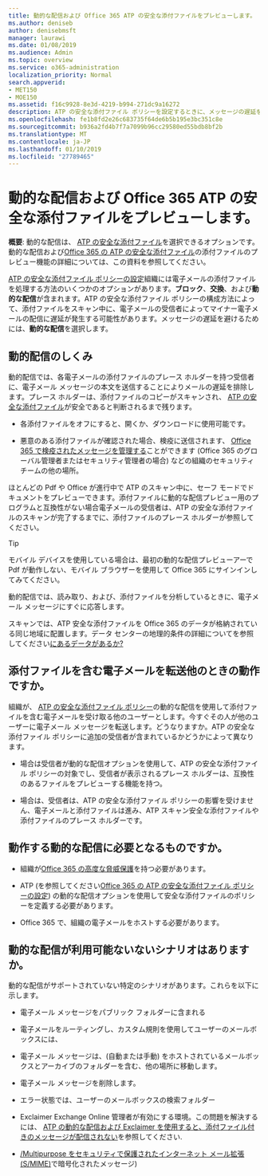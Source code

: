 ```yaml
---
title: 動的な配信および Office 365 ATP の安全な添付ファイルをプレビューします。
ms.author: deniseb
author: denisebmsft
manager: laurawi
ms.date: 01/08/2019
ms.audience: Admin
ms.topic: overview
ms.service: o365-administration
localization_priority: Normal
search.appverid:
- MET150
- MOE150
ms.assetid: f16c9928-8e3d-4219-b994-271dc9a16272
description: ATP の安全な添付ファイル ポリシーを設定するときに、メッセージの遅延を回避し、スキャンされている添付ファイルをプレビューするのにはユーザーを有効にする動的な配信を選択します。
ms.openlocfilehash: fe1b8fd2e26c683735f64de6b5b195e3bc351c8e
ms.sourcegitcommit: b936a2fd4b7f7a7099b96cc29580ed55bdb8bf2b
ms.translationtype: MT
ms.contentlocale: ja-JP
ms.lasthandoff: 01/10/2019
ms.locfileid: "27789465"
---
```

# <a name="dynamic-delivery-and-previewing-with-office-365-atp-safe-attachments"></a>動的な配信および Office 365 ATP の安全な添付ファイルをプレビューします。

**概要**: 動的な配信は、 [ATP の安全な添付ファイル](atp-safe-attachments.md)を選択できるオプションです。動的な配信および[Office 365 の ATP の安全な添付ファイル](atp-safe-attachments.md)の添付ファイルのプレビュー機能の詳細については、この資料を参照してください。

[ATP の安全な添付ファイル ポリシーの設定](set-up-atp-safe-attachments-policies.md)組織には電子メールの添付ファイルを処理する方法のいくつかのオプションがあります。**ブロック**、**交換**、および**動的な配信**が含まれます。ATP の安全な添付ファイル ポリシーの構成方法によって、添付ファイルをスキャン中に、電子メールの受信者によってマイナー電子メールの配信に遅延が発生する可能性があります。メッセージの遅延を避けるためには、**動的な配信**を選択します。
  
## <a name="how-dynamic-delivery-works"></a>動的配信のしくみ
  
動的配信では、各電子メールの添付ファイルのプレース ホルダーを持つ受信者に、電子メール メッセージの本文を送信することによりメールの遅延を排除します。プレース ホルダーは、添付ファイルのコピーがスキャンされ、 [ATP の安全な添付ファイル](atp-safe-attachments.md)が安全であると判断されるまで残ります。 

- 各添付ファイルをオフにすると、開くか、ダウンロードに使用可能です。 

- 悪意のある添付ファイルが確認された場合、検疫に送信されます、 [Office 365 で検疫されたメッセージを管理する](manage-quarantined-messages-and-files.md)ことができます (Office 365 のグローバル管理者またはセキュリティ管理者の場合) などの組織のセキュリティ チームの他の場所。

ほとんどの Pdf や Office が進行中で ATP のスキャン中に、セーフ モードでドキュメントをプレビューできます。添付ファイルに動的な配信プレビュー用のプログラムと互換性がない場合電子メールの受信者は、ATP の安全な添付ファイルのスキャンが完了するまでに、添付ファイルのプレース ホルダーが参照してください。

> [!TIP]
> モバイル デバイスを使用している場合は、最初の動的な配信プレビューアーで Pdf が動作しない、モバイル ブラウザーを使用して Office 365 にサインインしてみてください。

動的配信では、読み取り、および、添付ファイルを分析しているときに、電子メール メッセージにすぐに応答します。 

スキャンでは、ATP 安全な添付ファイルを Office 365 のデータが格納されている同じ地域に配置します。データ センターの地理的条件の詳細についてを参照してください[にあるデータがあるか?](https://products.office.com/where-is-your-data-located?geo=All) 
  
## <a name="what-happens-when-someone-forwards-an-email-that-contains-an-attachment"></a>添付ファイルを含む電子メールを転送他のときの動作ですか。

組織が、 [ATP の安全な添付ファイル ポリシー](set-up-atp-safe-attachments-policies.md)の動的な配信を使用して添付ファイルを含む電子メールを受け取る他のユーザーとします。今すぐその人が他のユーザーに電子メール メッセージを転送します。どうなりますか。ATP の安全な添付ファイル ポリシーに追加の受信者が含まれているかどうかによって異なります。
  
- 場合は受信者が動的な配信オプションを使用して、ATP の安全な添付ファイル ポリシーの対象でし、受信者が表示されるプレース ホルダーは、互換性のあるファイルをプレビューする機能を持つ。
    
- 場合は、受信者は、ATP の安全な添付ファイル ポリシーの影響を受けません、電子メールと添付ファイルは進み、ATP スキャン安全な添付ファイルや添付ファイルのプレース ホルダーです。
    
## <a name="whats-required-for-dynamic-delivery-to-work"></a>動作する動的な配信に必要となるものですか。

- 組織が[Office 365 の高度な脅威保護](office-365-atp.md)を持つ必要があります。
    
- ATP (を参照してください[Office 365 の ATP の安全な添付ファイル ポリシーの設定](set-up-atp-safe-attachments-policies.md)) の動的な配信オプションを使用して安全な添付ファイルのポリシーを定義する必要があります。
    
- Office 365 で、組織の電子メールをホストする必要があります。
    
## <a name="are-there-scenarios-for-which-dynamic-delivery-is-not-available"></a>動的な配信が利用可能ないないシナリオはありますか。

動的な配信がサポートされていない特定のシナリオがあります。これらを以下に示します。
  
- 電子メール メッセージをパブリック フォルダーに含まれる
    
- 電子メールをルーティングし、カスタム規則を使用してユーザーのメールボックスには、
    
- 電子メール メッセージは、(自動または手動) をホストされているメールボックスとアーカイブのフォルダーを含む、他の場所に移動します。
    
- 電子メール メッセージを削除します。
    
- エラー状態では、ユーザーのメールボックスの検索フォルダー
    
- Exclaimer Exchange Online 管理者が有効にする環境。この問題を解決するには、 [ATP の動的な配信および Exclaimer を使用すると、添付ファイル付きのメッセージが配信されない](https://support.microsoft.com/help/4014438/messages-with-attachments-are-not-delivered-when-atp-dynamic-delivery)を参照してください.

- [/Multipurpose をセキュリティで保護されたインターネット メール拡張 (S/MIME)](s-mime-for-message-signing-and-encryption.md)で暗号化されたメッセージ)

